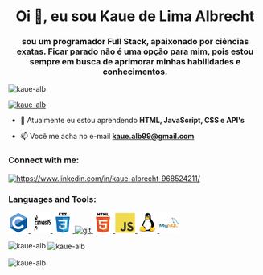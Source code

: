 <h1 align="center">Oi 👋, eu sou Kaue de Lima Albrecht</h1>
<h3 align="center">sou um programador Full Stack, apaixonado por ciências exatas. Ficar parado não é uma opção para mim, pois estou sempre em busca de aprimorar minhas habilidades e conhecimentos.</h3>

<p align="left"> <img src="https://komarev.com/ghpvc/?username=kaue-alb&label=Profile%20views&color=0e75b6&style=flat" alt="kaue-alb" /> </p>

<p align="left"> <a href="https://github.com/ryo-ma/github-profile-trophy"><img src="https://github-profile-trophy.vercel.app/?username=kaue-alb" alt="kaue-alb" /></a> </p>

- 🌱 Atualmente eu estou aprendendo **HTML, JavaScript, CSS e API's**

- 📫 Você me acha no e-mail **kaue.alb99@gmail.com**

<h3 align="left">Connect with me:</h3>
<p align="left">
<a href="https://linkedin.com/in/https://www.linkedin.com/in/kaue-albrecht-968524211/" target="blank"><img align="center" src="https://raw.githubusercontent.com/rahuldkjain/github-profile-readme-generator/master/src/images/icons/Social/linked-in-alt.svg" alt="https://www.linkedin.com/in/kaue-albrecht-968524211/" height="30" width="40" /></a>
</p>

<h3 align="left">Languages and Tools:</h3>
<p align="left"> <a href="https://www.cprogramming.com/" target="_blank" rel="noreferrer"> <img src="https://raw.githubusercontent.com/devicons/devicon/master/icons/c/c-original.svg" alt="c" width="40" height="40"/> </a> <a href="https://canvasjs.com" target="_blank" rel="noreferrer"> <img src="https://raw.githubusercontent.com/Hardik0307/Hardik0307/master/assets/canvasjs-charts.svg" alt="canvasjs" width="40" height="40"/> </a> <a href="https://www.w3schools.com/css/" target="_blank" rel="noreferrer"> <img src="https://raw.githubusercontent.com/devicons/devicon/master/icons/css3/css3-original-wordmark.svg" alt="css3" width="40" height="40"/> </a> <a href="https://git-scm.com/" target="_blank" rel="noreferrer"> <img src="https://www.vectorlogo.zone/logos/git-scm/git-scm-icon.svg" alt="git" width="40" height="40"/> </a> <a href="https://www.w3.org/html/" target="_blank" rel="noreferrer"> <img src="https://raw.githubusercontent.com/devicons/devicon/master/icons/html5/html5-original-wordmark.svg" alt="html5" width="40" height="40"/> </a> <a href="https://developer.mozilla.org/en-US/docs/Web/JavaScript" target="_blank" rel="noreferrer"> <img src="https://raw.githubusercontent.com/devicons/devicon/master/icons/javascript/javascript-original.svg" alt="javascript" width="40" height="40"/> </a> <a href="https://www.linux.org/" target="_blank" rel="noreferrer"> <img src="https://raw.githubusercontent.com/devicons/devicon/master/icons/linux/linux-original.svg" alt="linux" width="40" height="40"/> </a> <a href="https://www.mysql.com/" target="_blank" rel="noreferrer"> <img src="https://raw.githubusercontent.com/devicons/devicon/master/icons/mysql/mysql-original-wordmark.svg" alt="mysql" width="40" height="40"/> </a> </p>

<p><img align="left" src="https://github-readme-stats.vercel.app/api/top-langs?username=kaue-alb&show_icons=true&locale=en&layout=compact" alt="kaue-alb" /></p>

<p>&nbsp;<img align="center" src="https://github-readme-stats.vercel.app/api?username=kaue-alb&show_icons=true&locale=en" alt="kaue-alb" /></p>

<p><img align="center" src="https://github-readme-streak-stats.herokuapp.com/?user=kaue-alb&" alt="kaue-alb" /></p>
